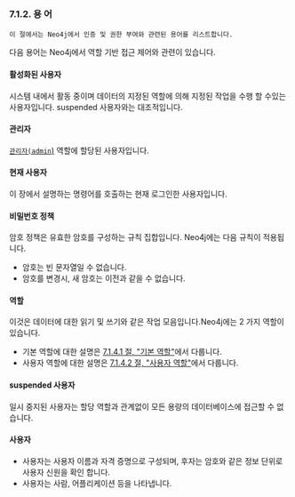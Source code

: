
### 7.1.2. 용 어

```
이 절에서는 Neo4j에서 인증 및 권한 부여와 관련된 용어를 리스트합니다. 
```

다음 용어는 Neo4j에서 역할 기반 접근 제어와 관련이 있습니다.

#### 활성화된 사용자 

시스템 내에서 활동 중이며 데이터의 지정된 역할에 의해 지정된 작업을 수행 할 수있는 사용자입니다. suspended 사용자와는 대조적입니다.

#### 관리자 

[`관리자(admin`)](/native-user-and-role-management/native-roles.md) 역할에 할당된 사용자입니다.

#### 현재 사용자 

이 장에서 설명하는 명령어를 호출하는 현재 로그인한 사용자입니다. 

#### 비밀번호 정책 

암호 정책은 유효한 암호를 구성하는 규칙 집합입니다. Neo4j에는 다음 규칙이 적용됩니다.

- 암호는 빈 문자열일 수 없습니다.
- 암호를 변경시, 새 암호는 이전과 같을 수 없습니다.

#### 역할

이것은 데이터에 대한 읽기 및 쓰기와 같은 작업 모음입니다.Neo4j에는 2 가지 역할이 있습니다.

- 기본 역할에 대한 설명은 [7.1.4.1 절, "기본 역할"](/native-user-and-role-management/native-roles.md)에서 다룹니다.
- 사용자 역할에 대한 설명은 [7.1.4.2 절, "사용자 역할"](/native-user-and-role-and-management/custom-roles.md)에서 다룹니다.

#### suspended 사용자 

일시 중지된 사용자는 할당 역할과 관계없이 모든 용량의 데이터베이스에 접근할 수 없습니다.

#### 사용자 

- 사용자는 사용자 이름과 자격 증명으로 구성되며, 후자는 암호와 같은 정보 단위로 사용자 신원을 확인 합니다.
- 사용자는 사람, 어플리케이션 등을 나타냅니다.